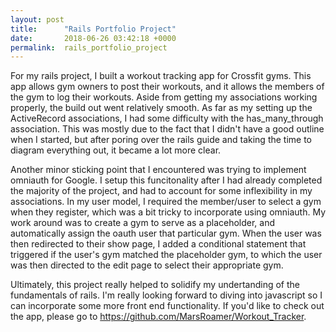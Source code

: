 ```yaml
---
layout: post
title:      "Rails Portfolio Project"
date:       2018-06-26 03:42:18 +0000
permalink:  rails_portfolio_project
---
```



For my rails project, I built a workout tracking app for Crossfit gyms.  This app allows gym owners to post their workouts, and it allows the members of the gym to log their workouts.  Aside from getting my associations working properly, the build out went relatively smooth.  As far as my setting up the ActiveRecord associations, I had some difficulty with the has_many_through association.  This was mostly due to the fact that I didn't have a good outline when I started, but after poring  over the rails guide and taking the time to diagram everything out, it became a lot more clear.  

Another minor sticking point that I encountered was trying to implement omniauth for Google.  I setup this funcitonality after I had already completed the majority of the project, and had to account for some inflexibility in my associations. In my user model, I required the member/user to select a gym when they register, which was a bit tricky to incorporate using omniauth.  My work around was to create a gym to serve as a placeholder, and automatically assign the oauth user that particular gym.  When the user was then redirected to their show page, I added a conditional statement that triggered if the user's gym matched the placeholder gym, to which the user was then directed to the edit page to select their appropriate gym.  

Ultimately, this project really helped to solidify my undertanding of the fundamentals of rails.  I'm really looking forward to diving into javascript  so I can incorporate some more front end functionality.  If you'd like to check out the app, please go to https://github.com/MarsRoamer/Workout_Tracker.  



